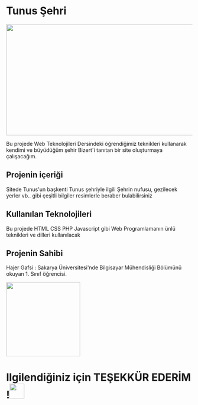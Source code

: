 <h1>Tunus Şehri</h1>
<img src ="https://observatoirevivreensemble.org/sites/observatoirevivreensemble.org/files/styles/obs-screen-lg-16-9/public/av_bourguiba.jpg?itok=g-wRGuZQ" width="600" height="300">
<p>   Bu projede Web Teknolojileri Dersindeki öğrendiğimiz teknikleri kullanarak kendimi ve büyüdüğüm şehir Bizert'i tanıtan bir site oluşturmaya çalışacağım.</p>
<h2> Projenin içeriği </h2>
<p> Sitede Tunus'un başkenti Tunus şehriyle ilgili Şehrin nufusu, gezilecek yerler vb.. gibi çeşitli bilgiler resimlerle beraber bulabilirsiniz </p>
<h2> Kullanılan Teknolojileri </h2>
<p> Bu projede HTML CSS PHP Javascript gibi Web Programlamanın ünlü teknikleri ve dilleri kullanılacak </p>
<h2> Projenin Sahibi </h2>
<p> Hajer Gafsi : Sakarya Üniversitesi'nde Bilgisayar Mühendisliği Bölümünü okuyan 1. Sınıf öğrencisi. </p>
<img src="https://d1bvpoagx8hqbg.cloudfront.net/originals/emnadan-tunus-deneyimi-217e3c03f93bf29932b1322818c828e4.jpg" height="200" >
<h1>Ilgilendiğiniz için TEŞEKKÜR EDERİM !<img src ="https://i.dlpng.com/static/png/6324562_preview.png" height="40" width="40"> </h1>
